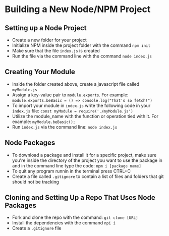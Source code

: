 # Building a New Node/NPM Project

## Setting up a Node Project
* Create a new folder for your project
* Initialize NPM inside the project folder with the command ``` npm init ```
* Make sure that the file ``` index.js ``` is created
* Run the file via the command line with the command ``` node index.js ```

## Creating Your Module
* Inside the folder created above, create a javascript file called ``` myModule.js ```
* Assign a key-value pair to ``` module.exports ```. For example:
``` module.exports.beBasic = () => console.log("That's so fetch!") ```
* To import your module in ``` index.js ``` write the following code in your ``` index.js ``` file:
```const myModule = require('./myModule.js') ```
* Utilize the module_name with the function or operation tied with it. For example:
``` myModule.beBasic(); ```
* Run ``` index.js ``` via the command line: ``` node index.js ```

## Node Packages
* To download a package and install it for a specific project, make sure you're inside the directory of the project you want to use the package in and in the command line type the code:
``` npm i [package name] ```
* To quit any program runnin in the terminal press CTRL+C
* Create a file called ``` .gitignore ``` to contain a list of files and folders that git should not be tracking

## Cloning and Setting Up a Repo That Uses Node Packages
* Fork and clone the repo with the command: ``` git clone [URL] ```
* Install the dependencies with the command ``` npi i ```
* Create a ``` .gitignore ``` file 